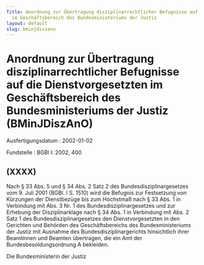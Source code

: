 ```yaml
---
Title: Anordnung zur Übertragung disziplinarrechtlicher Befugnisse auf die Dienstvorgesetzten
  im Geschäftsbereich des Bundesministeriums der Justiz
layout: default
slug: bminjdiszano
---
```


# Anordnung zur Übertragung disziplinarrechtlicher Befugnisse auf die Dienstvorgesetzten im Geschäftsbereich des Bundesministeriums der Justiz (BMinJDiszAnO)

Ausfertigungsdatum
:   2002-01-02

Fundstelle
:   BGBl I: 2002, 400



## (XXXX)

Nach § 33 Abs. 5 und § 34 Abs. 2 Satz 2 des Bundesdisziplinargesetzes
vom 9. Juli 2001 (BGBl. I S. 1510) wird die Befugnis zur Festsetzung
von Kürzungen der Dienstbezüge bis zum Höchstmaß nach § 33 Abs. 1 in
Verbindung mit Abs. 3 Nr. 1 des Bundesdisziplinargesetzes und zur
Erhebung der Disziplinarklage nach § 34 Abs. 1 in Verbindung mit Abs.
2 Satz 1 des Bundesdisziplinargesetzes den Dienstvorgesetzten in den
Gerichten und Behörden des Geschäftsbereichs des Bundesministeriums
der Justiz mit Ausnahme des Bundesdisziplinargerichts hinsichtlich
ihrer Beamtinnen und Beamten übertragen, die ein Amt der
Bundesbesoldungsordnung A bekleiden.

Die Bundesministerin der Justiz

